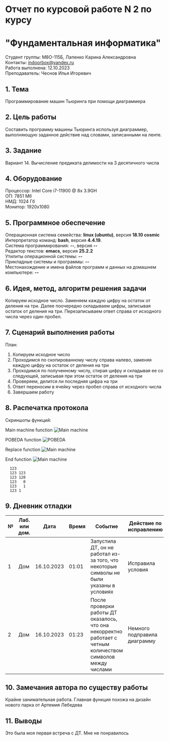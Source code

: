 # Отчет по курсовой работе N 2 по курсу
# "Фундаментальная информатика"

Студент группы: M8О-115Б, Лапенко Карина Александровна\
Контакты: indoorbox@yandex.ru \
Работа выполнена: 12.10.2023\
Преподаватель: Чеснов Илья Игоревич

## 1. Тема

Программирование машин Тьюринга при помощи диаграммера

## 2. Цель работы

Составить программу машины Тьюринга используя диаграммер, выполняющую заданное действие над словами, записанными на ленте.

## 3. Задание

Вариант 14. Вычисление предиката делимости на 3 десятичного числа

## 4. Оборудование

Процессор: Intel Core i7-11900 @ 8x 3.9GH\
ОП: 7851 Мб\
НМД: 1024 Гб\
Монитор: 1920x1080

## 5. Программное обеспечение

Операционная система семейства: **linux (ubuntu)**, версия **18.10 cosmic**\
Интерпретатор команд: **bash**, версия **4.4.19**.\
Система программирования: **--**, версия **--**\
Редактор текстов: **emacs**, версия **25.2.2**\
Утилиты операционной системы: **--**\
Прикладные системы и программы: **--**\
Местонахождение и имена файлов программ и данных на домашнем компьютере: **--**

## 6. Идея, метод, алгоритм решения задачи

Копируем исходное число. Заменяем каждую цифру на остаток от деления на три. Далее поочередно складываем цифры, записывая остаток от деления на три. Перезаписываем ответ справа от исходного числа через один пробел.

## 7. Сценарий выполнения работы

План:
1. Копируем исходное число
2. Проходимся по скопированному числу справа налево, заменяя каждую цифру на остаток от деления на три
3. Проходимся по полученному числу, стирая цифру и складывая ее со следующей, записывая при этом остаток от деления на три
4. Проверяем, делится ли последняя цифра на три
5. Ответ переносим в ячейку через пробел справа от исходного числа
6. Завершаем работу

## 8. Распечатка протокола

Скриншоты функций:

Main machine function
![Main machine](https://github.com/Dhelprat/labs/tree/master/3/images/main.png?raw=true)

POBEDA function
![POBEDA](https://github.com/Dhelprat/labs/tree/master/3/images/pobeda.png?raw=true)

Replace function
![Main machine](https://github.com/Dhelprat/labs/tree/master/3/images/replace.png?raw=true)

End function
![Main machine](https://github.com/Dhelprat/labs/tree/master/3/images/end.png?raw=true)

```
  123
  123 123
  123 120
  123   0
  123   1
  123 1

```

## 9. Дневник отладки

| № | Лаб. или дом. | Дата       | Время | Событие                                                                                                      | Действие по исправлению      | Примечание    |
|---|---------------|------------|-------|--------------------------------------------------------------------------------------------------------------|------------------------------|---------------|
|1  | Дом           | 16.10.2023 | 01:01 | Запустила ДТ, он не работал из-за того, что некоторые символы не были указаны в условиях                     | Исправила условия            | Неприятненько |
|2  | Дом           | 16.10.2023 | 01:23 | После проверки работы ДТ оказалось, что она некорректно работает с четным количеством символов между числами | Немного подправила диаграмму |               |

## 10. Замечания автора по существу работы

Крайне занимательная работа. Главная функция похожа на дизайн нового парка от Артемия Лебедева

## 11. Выводы

Это была моя первая встреча с ДТ. Мне не понравилось

